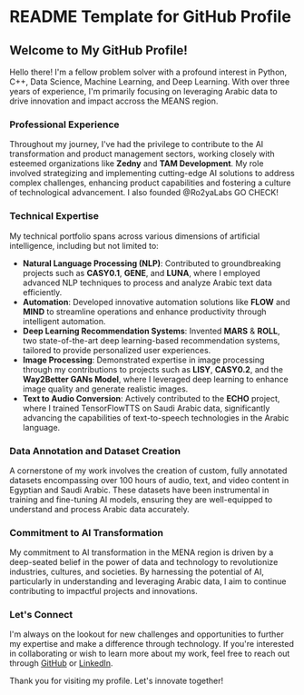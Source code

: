 # README Template for GitHub Profile

## Welcome to My GitHub Profile!

Hello there! I'm a fellow problem solver with a profound interest in Python, C++, Data Science, Machine Learning, and Deep Learning. With over three years of experience, I'm primarily focusing on leveraging Arabic data to drive innovation and impact accross the MEANS region.

### Professional Experience

Throughout my journey, I've had the privilege to contribute to the AI transformation and product management sectors, working closely with esteemed organizations like **Zedny** and **TAM Development**. My role involved strategizing and implementing cutting-edge AI solutions to address complex challenges, enhancing product capabilities and fostering a culture of technological advancement. I also founded @Ro2yaLabs GO CHECK!

### Technical Expertise

My technical portfolio spans across various dimensions of artificial intelligence, including but not limited to:

- **Natural Language Processing (NLP)**: Contributed to groundbreaking projects such as **CASY0.1**, **GENE**, and **LUNA**, where I employed advanced NLP techniques to process and analyze Arabic text data efficiently.
- **Automation**: Developed innovative automation solutions like **FLOW** and **MIND** to streamline operations and enhance productivity through intelligent automation.
- **Deep Learning Recommendation Systems**: Invented **MARS** & **ROLL**, two state-of-the-art deep learning-based recommendation systems, tailored to provide personalized user experiences.
- **Image Processing**: Demonstrated expertise in image processing through my contributions to projects such as **LISY**, **CASY0.2**, and the **Way2Better GANs Model**, where I leveraged deep learning to enhance image quality and generate realistic images.
- **Text to Audio Conversion**: Actively contributed to the **ECHO** project, where I trained TensorFlowTTS on Saudi Arabic data, significantly advancing the capabilities of text-to-speech technologies in the Arabic language.

### Data Annotation and Dataset Creation

A cornerstone of my work involves the creation of custom, fully annotated datasets encompassing over 100 hours of audio, text, and video content in Egyptian and Saudi Arabic. These datasets have been instrumental in training and fine-tuning AI models, ensuring they are well-equipped to understand and process Arabic data accurately.

### Commitment to AI Transformation

My commitment to AI transformation in the MENA region is driven by a deep-seated belief in the power of data and technology to revolutionize industries, cultures, and societies. By harnessing the potential of AI, particularly in understanding and leveraging Arabic data, I aim to continue contributing to impactful projects and innovations.

### Let's Connect

I'm always on the lookout for new challenges and opportunities to further my expertise and make a difference through technology. If you're interested in collaborating or wish to learn more about my work, feel free to reach out through [GitHub](https://github.com/misallam) or [LinkedIn](in/abdelrahmanmisallam).

Thank you for visiting my profile. Let's innovate together!
